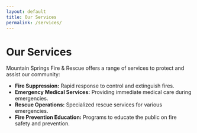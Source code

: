 ```yaml
---
layout: default
title: Our Services
permalink: /services/
---
```

# Our Services

Mountain Springs Fire & Rescue offers a range of services to protect and assist our community:

- **Fire Suppression:** Rapid response to control and extinguish fires.
- **Emergency Medical Services:** Providing immediate medical care during emergencies.
- **Rescue Operations:** Specialized rescue services for various emergencies.
- **Fire Prevention Education:** Programs to educate the public on fire safety and prevention.
